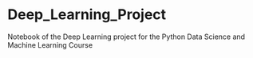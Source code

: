 # Deep_Learning_Project
Notebook of the Deep Learning project for the Python Data Science and Machine Learning Course
